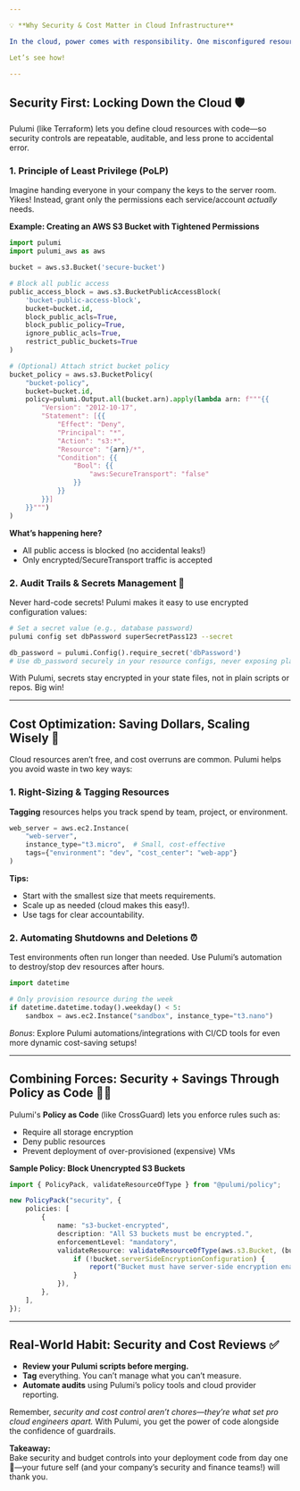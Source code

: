 ```yaml
---

💡 **Why Security & Cost Matter in Cloud Infrastructure**

In the cloud, power comes with responsibility. One misconfigured resource can lead to a security breach 💥 or surprise bills that could make your CFO faint 😱. But here’s the upside: by pairing a tool like **Pulumi** with best practices, you can measurably increase your security and control costs from the get-go.

Let’s see how!

---
```


## Security First: Locking Down the Cloud 🛡️

Pulumi (like Terraform) lets you define cloud resources with code—so security controls are repeatable, auditable, and less prone to accidental error.

### 1. Principle of Least Privilege (PoLP)

Imagine handing everyone in your company the keys to the server room. Yikes! Instead, grant only the permissions each service/account *actually* needs.
  
**Example: Creating an AWS S3 Bucket with Tightened Permissions**

```python
import pulumi
import pulumi_aws as aws

bucket = aws.s3.Bucket('secure-bucket')

# Block all public access
public_access_block = aws.s3.BucketPublicAccessBlock(
    'bucket-public-access-block',
    bucket=bucket.id,
    block_public_acls=True,
    block_public_policy=True,
    ignore_public_acls=True,
    restrict_public_buckets=True
)

# (Optional) Attach strict bucket policy
bucket_policy = aws.s3.BucketPolicy(
    "bucket-policy",
    bucket=bucket.id,
    policy=pulumi.Output.all(bucket.arn).apply(lambda arn: f"""{{
        "Version": "2012-10-17",
        "Statement": [{{
            "Effect": "Deny",
            "Principal": "*",
            "Action": "s3:*",
            "Resource": "{arn}/*",
            "Condition": {{
                "Bool": {{
                    "aws:SecureTransport": "false"
                }}
            }}
        }}]
    }}""")
)
```

**What’s happening here?**
- All public access is blocked (no accidental leaks!)
- Only encrypted/SecureTransport traffic is accepted

### 2. Audit Trails & Secrets Management 🔑

Never hard-code secrets! Pulumi makes it easy to use encrypted configuration values:

```bash
# Set a secret value (e.g., database password)
pulumi config set dbPassword superSecretPass123 --secret
```

```python
db_password = pulumi.Config().require_secret('dbPassword')
# Use db_password securely in your resource configs, never exposing plaintext
```

With Pulumi, secrets stay encrypted in your state files, not in plain scripts or repos. Big win!

---

## Cost Optimization: Saving Dollars, Scaling Wisely 💸

Cloud resources aren’t free, and cost overruns are common. Pulumi helps you avoid waste in two key ways:

### 1. Right-Sizing & Tagging Resources

**Tagging** resources helps you track spend by team, project, or environment.

```python
web_server = aws.ec2.Instance(
    "web-server",
    instance_type="t3.micro",  # Small, cost-effective
    tags={"environment": "dev", "cost_center": "web-app"}
)
```

**Tips:**
- Start with the smallest size that meets requirements.
- Scale up as needed (cloud makes this easy!).
- Use tags for clear accountability.

### 2. Automating Shutdowns and Deletions ⏰

Test environments often run longer than needed. Use Pulumi’s automation to destroy/stop dev resources after hours.

```python
import datetime

# Only provision resource during the week
if datetime.datetime.today().weekday() < 5:
    sandbox = aws.ec2.Instance("sandbox", instance_type="t3.nano")
```

*Bonus*: Explore Pulumi automations/integrations with CI/CD tools for even more dynamic cost-saving setups!

---

## Combining Forces: Security + Savings Through Policy as Code 🧑‍💻

Pulumi's **Policy as Code** (like CrossGuard) lets you enforce rules such as:

- Require all storage encryption
- Deny public resources
- Prevent deployment of over-provisioned (expensive) VMs

**Sample Policy: Block Unencrypted S3 Buckets**

```typescript
import { PolicyPack, validateResourceOfType } from "@pulumi/policy";

new PolicyPack("security", {
    policies: [
        {
            name: "s3-bucket-encrypted",
            description: "All S3 buckets must be encrypted.",
            enforcementLevel: "mandatory",
            validateResource: validateResourceOfType(aws.s3.Bucket, (bucket, args, report) => {
                if (!bucket.serverSideEncryptionConfiguration) {
                    report("Bucket must have server-side encryption enabled.");
                }
            }),
        },
    ],
});
```

---

## Real-World Habit: Security and Cost Reviews ✅

- **Review your Pulumi scripts before merging.**
- **Tag** everything. You can’t manage what you can’t measure.
- **Automate audits** using Pulumi’s policy tools and cloud provider reporting.

Remember, *security and cost control aren’t chores—they’re what set pro cloud engineers apart.* With Pulumi, you get the power of code alongside the confidence of guardrails.

**Takeaway:**  
Bake security and budget controls into your deployment code from day one 🎂—your future self (and your company’s security and finance teams!) will thank you.